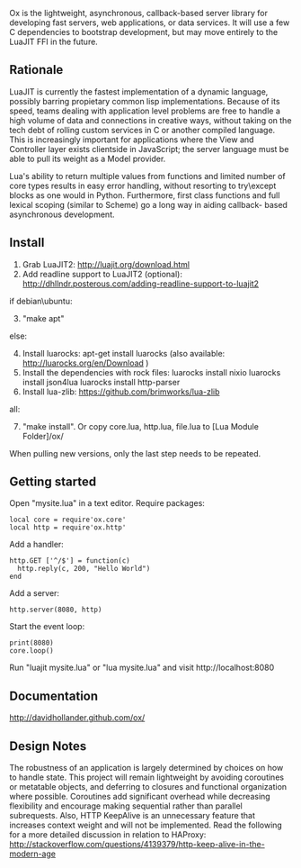Ox is the lightweight, asynchronous, callback-based server library for developing fast servers, web applications, or data services.
It will use a few C dependencies to bootstrap development, but may move entirely to the LuaJIT FFI in the future.


## Rationale

LuaJIT is currently the fastest implementation of a dynamic language, possibly barring propietary common lisp implementations. Because of its speed, teams dealing with application level problems are free to handle a high volume of data and connections in creative ways, without taking on the tech debt of rolling custom services in C or another compiled language. This is increasingly important for applications where the View and Controller layer exists clientside in JavaScript; the server language must be able to pull its weight as a Model provider.

Lua's ability to return multiple values from functions and limited number of core types results in easy error handling, without resorting to try\except blocks as one would in Python. Furthermore, first class functions and full lexical scoping (similar to Scheme) go a long way in aiding callback- based asynchronous development.

## Install

1. Grab LuaJIT2: http://luajit.org/download.html
2. Add readline support to LuaJIT2 (optional): http://dhllndr.posterous.com/adding-readline-support-to-luajit2

if debian\ubuntu:

3. "make apt"

else:

4. Install luarocks: apt-get install luarocks (also available: http://luarocks.org/en/Download )
5. Install the dependencies with rock files:
    luarocks install nixio
    luarocks install json4lua 
    luarocks install http-parser
6. Install lua-zlib: https://github.com/brimworks/lua-zlib

all:

7. "make install". Or copy core.lua, http.lua, file.lua to [Lua Module Folder]/ox/

When pulling new versions, only the last step needs to be repeated.

## Getting started

Open "mysite.lua" in a text editor.
Require packages:

    local core = require'ox.core'
    local http = require'ox.http'
Add a handler:

    http.GET ['^/$'] = function(c)
      http.reply(c, 200, "Hello World")
    end
Add a server:

    http.server(8080, http)
Start the event loop:

    print(8080)
    core.loop()

Run "luajit mysite.lua" or "lua mysite.lua" and visit http://localhost:8080

## Documentation

http://davidhollander.github.com/ox/

## Design Notes

The robustness of an application is largely determined by choices on how to handle state. This project will remain lightweight by avoiding coroutines or metatable objects, and deferring to closures and functional organization where possible. Coroutines add significant overhead while decreasing flexibility and encourage making sequential rather than parallel subrequests. Also, HTTP KeepAlive is an unnecessary feature that increases context weight and will not be implemented. Read the following for a more detailed discussion in relation to HAProxy: http://stackoverflow.com/questions/4139379/http-keep-alive-in-the-modern-age
